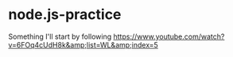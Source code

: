 # node.js-practice
Something I'll start by following https://www.youtube.com/watch?v=6FOq4cUdH8k&amp;list=WL&amp;index=5
